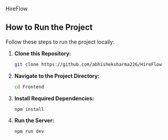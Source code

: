H i r e F l o w 
 
## How to Run the Project

Follow these steps to run the project locally:

1. **Clone this Repository:**
   ```bash
   git clone https://github.com/abhisheksharma226/HireFlow

2. **Navigate to the Project Directory:**
   ```bash
   cd Frontend

3. **Install Required Dependencies:**
   ```bash
   npm install

4. **Run the Server:**
   ```bash
   npm run dev
